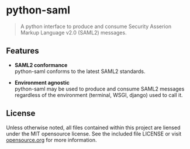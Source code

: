 # python-saml
> A python interface to produce and consume Security Asserion Markup Language v2.0 (SAML2) messages.

## Features
 - __SAML2 conformance__ <br />
   python-saml conforms to the latest SAML2 standards.

 - __Environment agnostic__ <br />
   python-saml may be used to produce and consume SAML2 messages regardless
   of the environment (terminal, WSGI, django) used to call it.

## License
Unless otherwise noted, all files contained within this project are liensed
under the MIT opensource license. See the included file LICENSE or visit
[opensource.org][] for more information.

[opensource.org]: http://opensource.org/licenses/MIT
